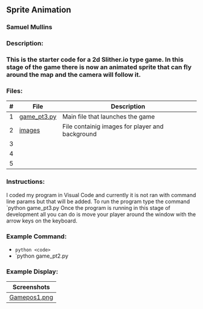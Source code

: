 ## Sprite Animation
### Samuel Mullins
### Description:
### This is the starter code for a 2d Slither.io type game. In this stage of the game there is now an animated sprite that can fly around the map and the camera will follow it.
### Files:
|   #   | File            | Description                                        |
| :---: | --------------- | -------------------------------------------------- |
|   1   | [game_pt3.py](https://github.com/ssmullins/4443-2D-PyGame-Mullins/blob/master/Assignments/P01.3/game_pt3.py) | Main file that launches the game |
|   2   | [images](https://github.com/ssmullins/4443-2D-PyGame-Mullins/tree/master/Assignments/P01.3/Images) | File containig images for player and background
|   3   | 
|   4   | 
|   5   | 
### Instructions:
I coded my program in Visual Code and currently it is not ran with command line params but that will be added.
To run the program type the command `python game_pt3.py
Once the program is running in this stage of development all you can do is move your player around the window with the arrow keys on the keyboard.
### Example Command:
- `python <code>`
- `python game_pt2.py
### Example Display:
 | Screenshots |
 | :---: |
 |[Gamepos1.png](https://github.com/ssmullins/4443-2D-PyGame-Mullins/blob/master/Assignments/P01.2/Images/game_pt2screenshot.PNG)|
